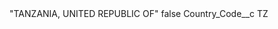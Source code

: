 <?xml version="1.0" encoding="UTF-8"?>
<CustomMetadata xmlns="http://soap.sforce.com/2006/04/metadata" xmlns:xsi="http://www.w3.org/2001/XMLSchema-instance" xmlns:xsd="http://www.w3.org/2001/XMLSchema">
    <label>&quot;TANZANIA, UNITED REPUBLIC OF&quot;</label>
    <protected>false</protected>
    <values>
        <field>Country_Code__c</field>
        <value xsi:type="xsd:string">TZ</value>
    </values>
</CustomMetadata>
